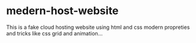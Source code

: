 # medern-host-website

This is a fake cloud hosting website using html and css modern propreties and tricks like css grid and animation...
